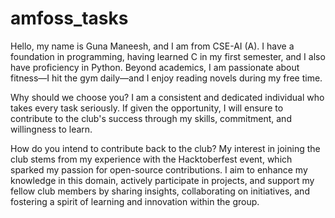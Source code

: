 # amfoss_tasks

Hello, my name is Guna Maneesh, and I am from CSE-AI (A). I have a foundation in programming, having learned C in my first semester, and I also have proficiency in Python. Beyond academics, I am passionate about fitness—I hit the gym daily—and I enjoy reading novels during my free time.

Why should we choose you?
I am a consistent and dedicated individual who takes every task seriously. If given the opportunity, I will ensure to contribute to the club's success through my skills, commitment, and willingness to learn.

How do you intend to contribute back to the club?
My interest in joining the club stems from my experience with the Hacktoberfest event, which sparked my passion for open-source contributions. I aim to enhance my knowledge in this domain, actively participate in projects, and support my fellow club members by sharing insights, collaborating on initiatives, and fostering a spirit of learning and innovation within the group.
